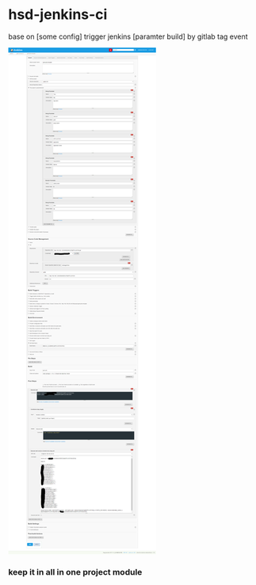 # hsd-jenkins-ci
base on [some config] trigger jenkins [paramter build] by gitlab tag event


![jenkins-job-template](https://raw.githubusercontent.com/gotoworld/hsd-jenkins-ci/master/doc/screenshot/jenkins-job-template.png "jenkins-job-template")

### keep it in all in one project module
